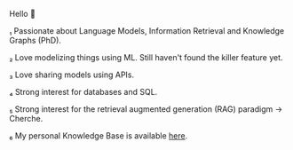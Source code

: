 Hello 👋

₁ Passionate about Language Models, Information Retrieval and Knowledge Graphs (PhD).

₂ Love modelizing things using ML. Still haven't found the killer feature yet.

₃ Love sharing models using APIs.

₄ Strong interest for databases and SQL.

₅ Strong interest for the retrieval augmented generation (RAG) paradigm -> Cherche.

₆ My personal Knowledge Base is available [here](https://raphaelsty.github.io/knowledge).

